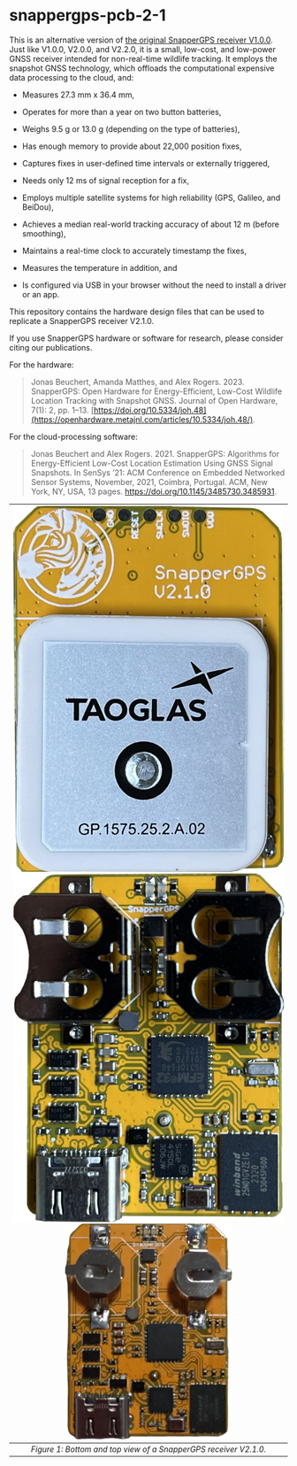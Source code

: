 # snappergps-pcb-2-1

This is an alternative version of [the original SnapperGPS receiver V1.0.0](https://github.com/SnapperGPS/snappergps-pcb).
Just like V1.0.0, V2.0.0, and V2.2.0, it is a small, low-cost, and low-power GNSS receiver intended for non-real-time wildlife tracking.
It employs the snapshot GNSS technology, which offloads the computational expensive data processing to the cloud, and:

* Measures 27.3 mm x 36.4 mm,

* Operates for more than a year on two button batteries,

* Weighs 9.5 g or 13.0 g (depending on the type of batteries),

* Has enough memory to provide about 22,000 position fixes,

* Captures fixes in user-defined time intervals or externally triggered,

* Needs only 12 ms of signal reception for a fix,

* Employs multiple satellite systems for high reliability (GPS, Galileo, and BeiDou),

* Achieves a median real-world tracking accuracy of about 12 m (before smoothing),

* Maintains a real-time clock to accurately timestamp the fixes,

* Measures the temperature in addition, and

* Is configured via USB in your browser without the need to install a driver or an app.

This repository contains the hardware design files that can be used to replicate a SnapperGPS receiver V2.1.0.

If you use SnapperGPS hardware or software for research, please consider citing our publications.

For the hardware:

> Jonas Beuchert, Amanda Matthes, and Alex Rogers. 2023. SnapperGPS: Open Hardware for Energy-Efficient, Low-Cost Wildlife Location Tracking with Snapshot GNSS. Journal of Open Hardware, 7(1): 2, pp. 1–13. [https://doi.org/10.5334/joh.48](https://openhardware.metajnl.com/articles/10.5334/joh.48/).

For the cloud-processing software:

> Jonas Beuchert and Alex Rogers. 2021. SnapperGPS: Algorithms for Energy-Efficient Low-Cost Location Estimation Using GNSS Signal Snapshots. In SenSys ’21: ACM Conference on Embedded Networked Sensor Systems, November, 2021, Coimbra, Portugal. ACM, New York, NY, USA, 13 pages. https://doi.org/10.1145/3485730.3485931.


| ![SnapperGPS PCB](images/yellow-top.png) ![SnapperGPS PCB](images/yellow-bottom.png) ![SnapperGPS PCB](images/yellow-bottom-lr41.png) | 
|:--:| 
| *Figure 1: Bottom and top view of a SnapperGPS receiver V2.1.0.* |
